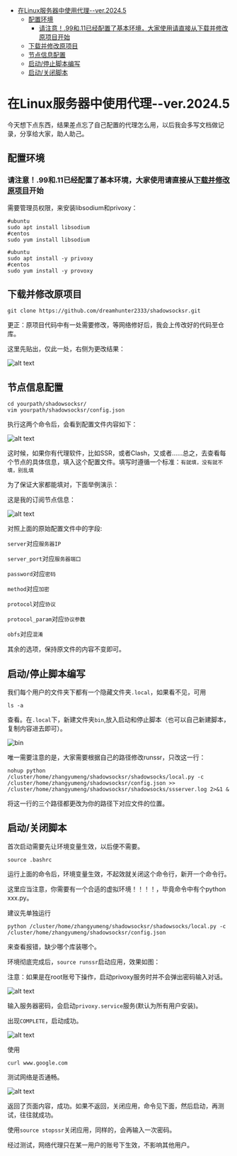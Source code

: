 - [在Linux服务器中使用代理--ver.2024.5](#在linux服务器中使用代理--ver20245)
  - [配置环境](#配置环境)
    - [请注意！.99和.11已经配置了基本环境，大家使用请直接从下载并修改原项目开始](#请注意99和11已经配置了基本环境大家使用请直接从下载并修改原项目开始)
  - [下载并修改原项目](#下载并修改原项目)
  - [节点信息配置](#节点信息配置)
  - [启动/停止脚本编写](#启动停止脚本编写)
  - [启动/关闭脚本](#启动关闭脚本)

# 在Linux服务器中使用代理--ver.2024.5
今天想下点东西，结果差点忘了自己配置的代理怎么用，以后我会多写文档做记录，分享给大家，助人助己。
## 配置环境
### 请注意！.99和.11已经配置了基本环境，大家使用请直接从[下载并修改原项目](#下载并修改原项目)开始
需要管理员权限，来安装libsodium和privoxy：

```shell
#ubuntu
sudo apt install libsodium
#centos
sudo yum install libsodium
```
```shell
#ubuntu
sudo apt install -y privoxy
#centos
sudo yum install -y provoxy
```
## 下载并修改原项目

``` shell
git clone https://github.com/dreamhunter2333/shadowsocksr.git
```
更正：原项目代码中有一处需要修改，等网络修好后，我会上传改好的代码至仓库。

这里先贴出，仅此一处，右侧为更改结果：

![alt text](./fujian/image.png)

## 节点信息配置
```shell
cd yourpath/shadowsocksr/
vim yourpath/shadowsocksr/config.json
```
执行这两个命令后，会看到配置文件内容如下：

![alt text](./fujian/image1.png)

这时候，如果你有代理软件，比如SSR，或者Clash，又或者......总之，去查看每个节点的具体信息，填入这个配置文件。填写时遵循一个标准：`有就填，没有就不填，别乱填`

为了保证大家都能填对，下面举例演示：

这是我的订阅节点信息：

![alt text](./fujian/image2.png)

对照上面的原始配置文件中的字段:

`server`对应`服务器IP`

`server_port`对应`服务器端口`

`password`对应`密码`

`method`对应`加密`

`protocol`对应`协议`

`protocol_param`对应`协议参数`

`obfs`对应`混淆`

其余的选项，保持原文件的内容不变即可。
## 启动/停止脚本编写
我们每个用户的文件夹下都有一个隐藏文件夹`.local`，如果看不见，可用
```shell
ls -a
```
查看。在`.local`下，新建文件夹`bin`,放入启动和停止脚本（也可以自己新建脚本，复制内容进去即可）。

![bin](./fujian/image3.png)

唯一需要注意的是，大家需要根据自己的路径修改runssr，只改这一行：
```shell
nohup python /cluster/home/zhangyumeng/shadowsocksr/shadowsocks/local.py -c /cluster/home/zhangyumeng/shadowsocksr/config.json >> /cluster/home/zhangyumeng/shadowsocksr/shadowsocks/ssserver.log 2>&1 &
```
将这一行的三个路径都更改为你的路径下对应文件的位置。
## 启动/关闭脚本
首次启动需要先让环境变量生效，以后便不需要。
```shell
source .bashrc
```
运行上面的命令后，环境变量生效，不起效就关闭这个命令行，新开一个命令行。

这里应当注意，你需要有一个合适的虚拟环境！！！！，毕竟命令中有个python xxx.py。

建议先单独运行
```shell
python /cluster/home/zhangyumeng/shadowsocksr/shadowsocks/local.py -c /cluster/home/zhangyumeng/shadowsocksr/config.json
```
来查看报错，缺少哪个库装哪个。

环境彻底完成后，`source runssr`启动应用，效果如图：

注意：如果是在root账号下操作，启动privoxy服务时并不会弹出密码输入对话。

![alt text](./fujian/image4.png)

输入服务器密码，会启动`privoxy.service`服务(默认为所有用户安装)。

出现`COMPLETE`，启动成功。


![alt text](./fujian/image5.png)

使用
```shell
curl www.google.com
```
测试网络是否通畅。

![alt text](./fujian/image6.png)

返回了页面内容，成功。如果不返回，关闭应用，命令见下面，然后启动，再测试，往往就成功。

使用`source stopssr`关闭应用，同样的，会再输入一次密码。

经过测试，网络代理只在某一用户的账号下生效，不影响其他用户。